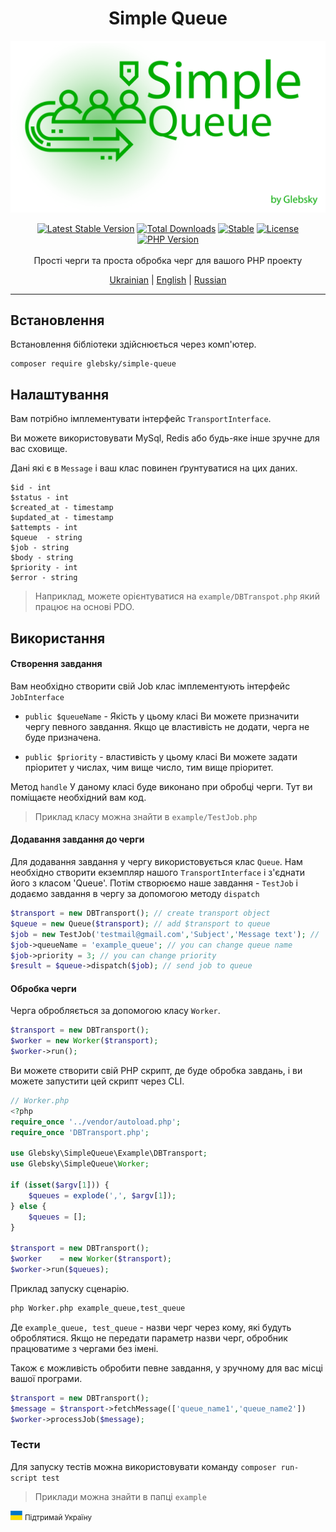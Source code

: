 <h1 align="center">Simple Queue</h1>

<img src="logo.png" alt="Simple Queue" />
<p align="center">
<a href="https://packagist.org/packages/glebsky/simple-queue"><img src="https://badgen.net/github/release/glebsky/simplequeue" alt="Latest Stable Version"></a>
<a href="https://packagist.org/packages/glebsky/simple-queue"><img src="https://poser.pugx.org/glebsky/simple-queue/downloads" alt="Total Downloads"></a>
<a href="https://packagist.org/packages/glebsky/simple-queue"><img src="https://poser.pugx.org/glebsky/simple-queue/v/unstable" alt="Stable"></a>
<a href="https://packagist.org/packages/glebsky/simple-queue"><img src="https://poser.pugx.org/glebsky/simple-queue/license" alt="License"></a>
<a href="https://packagist.org/packages/glebsky/simple-queue"><img src="https://badgen.net/packagist/php/glebsky/simple-queue" alt="PHP Version"></a>
<br>
<br>
Прості черги та проста обробка черг для вашого PHP проекту
<p align="center">
    <a href="../docs/READMEUA.md">Ukrainian</a> | <a href="../README.md">English</a> | <a href="READMERU.md">Russian</a>
</p>

---
## Встановлення
Встановлення бібліотеки здійснюється через комп'ютер.
```
composer require glebsky/simple-queue
```

## Налаштування

Вам потрібно імплементувати інтерфейс `TransportInterface`.

Ви можете використовувати MySql, Redis або будь-яке інше зручне для вас сховище.

Дані які є в `Message` і ваш клас повинен ґрунтуватися на цих даних.

```shell
$id - int
$status - int
$created_at - timestamp
$updated_at - timestamp 
$attempts - int
$queue  - string
$job - string
$body - string
$priority - int
$error - string
```

> Наприклад, можете орієнтуватися на `example/DBTranspot.php` який працює на основі PDO.

## Використання

#### Створення завдання

Вам необхідно створити свій Job клас імплементують інтерфейс `JobInterface`

- `public $queueName` - Якість у цьому класі Ви можете призначити чергу певного завдання. Якщо це властивість
  не додати, черга не буде призначена.

- `public $priority` - властивість у цьому класі Ви можете задати пріоритет у числах, чим вище число, тим вище
  пріоритет.

Метод `handle` У даному класі буде виконано при обробці черги. Тут ви поміщаєте необхідний вам код.

> Приклад класу можна знайти в `example/TestJob.php`

#### Додавання завдання до черги

Для додавання завдання у чергу використовується клас `Queue`. Нам необхідно створити екземпляр нашого `TransportInterface`
і з'єднати його з класом 'Queue'. Потім створюємо наше завдання - `TestJob` і додаємо завдання в чергу за допомогою
методу `dispatch`

```php
$transport = new DBTransport(); // create transport object
$queue = new Queue($transport); // add $transport to queue  
$job = new TestJob('testmail@gmail.com','Subject','Message text'); //  create job
$job->queueName = 'example_queue'; // you can change queue name
$job->priority = 3; // you can change priority
$result = $queue->dispatch($job); // send job to queue
```

#### Обробка черги

Черга обробляється за допомогою класу `Worker`.

```php
$transport = new DBTransport();
$worker = new Worker($transport);
$worker->run();
```

Ви можете створити свій PHP скрипт, де буде обробка завдань, і ви можете запустити цей скрипт через CLI.

```php
// Worker.php
<?php
require_once '../vendor/autoload.php';
require_once 'DBTransport.php';

use Glebsky\SimpleQueue\Example\DBTransport;
use Glebsky\SimpleQueue\Worker;

if (isset($argv[1])) {
    $queues = explode(',', $argv[1]);
} else {
    $queues = [];
}

$transport = new DBTransport();
$worker    = new Worker($transport);
$worker->run($queues);
```

Приклад запуску сценарію.

```sh
php Worker.php example_queue,test_queue
```

Де `example_queue, test_queue` - назви черг через кому, які будуть оброблятися. Якщо не передати
параметр назви черг, обробник працюватиме з чергами без імені.

Також є можливість обробити певне завдання, у зручному для вас місці вашої програми.

```php
$transport = new DBTransport();
$message = $transport->fetchMessage(['queue_name1','queue_name2'])
$worker->processJob($message);
```

### Тести
Для запуску тестів можна використовувати команду
`composer run-script test`

> Приклади можна знайти в папці `example`

<img src="uaflag.jpg" alt="UA FLAG" /> <small>Підтримай Україну</small>
